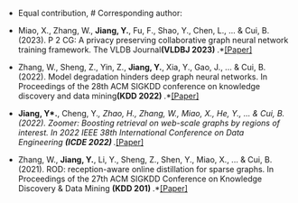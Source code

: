 * Equal contribution, # Corresponding author: 

- Miao, X., Zhang, W., <strong><strong>Jiang, Y.</strong></strong>, Fu, F., Shao, Y., Chen, L., ... & Cui, B. (2023). P 2 CG: A privacy preserving collaborative graph neural network training framework. The VLDB Journal<strong><strong>(VLDBJ 2023) </strong></strong>.*[[Paper]](https://link.springer.com/article/10.1007/s00778-022-00768-8)

- Zhang, W., Sheng, Z., Yin, Z., <strong><strong>Jiang, Y.</strong></strong>, Xia, Y., Gao, J., ... & Cui, B. (2022). Model degradation hinders deep graph neural networks. In Proceedings of the 28th ACM SIGKDD conference on knowledge discovery and data mining<strong><strong>(KDD 2022) </strong></strong>.*[[Paper]](https://arxiv.org/pdf/2108.00955)

- <strong><strong>Jiang, Y*.</strong></strong>, Cheng, Y.*, Zhao, H., Zhang, W., Miao, X., He, Y., ... & Cui, B. (2022). Zoomer: Boosting retrieval on web-scale graphs by regions of interest. In 2022 IEEE 38th International Conference on Data Engineering <strong><strong>(ICDE 2022) </strong></strong>.*[[Paper]](https://arxiv.org/pdf/2203.125963)

- Zhang, W., <strong><strong>Jiang, Y.</strong></strong>, Li, Y., Sheng, Z., Shen, Y., Miao, X., ... & Cui, B. (2021). ROD: reception-aware online distillation for sparse graphs. In Proceedings of the 27th ACM SIGKDD Conference on Knowledge Discovery & Data Mining <strong><strong>(KDD 201) </strong></strong>.*[[Paper]](https://arxiv.org/pdf/2107.11789)
